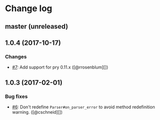 # Change log

## master (unreleased)

## 1.0.4 (2017-10-17)

### Changes

- [#7](https://github.com/seikichi/pry-inline/pull/7): Add support for pry 0.11.x ([@rrosenblum][])

## 1.0.3 (2017-02-01)

### Bug fixes

- [#6](https://github.com/seikichi/pry-inline/pull/6): Don't redefine `Parser#on_parser_error` to avoid method redefinition warning. ([@cschneid][])
